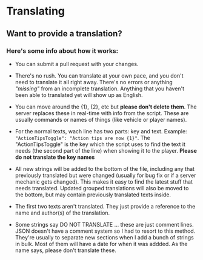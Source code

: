 # Translating

## Want to provide a translation?
### **Here's some info about how it works:**
* You can submit a pull request with your changes.

* There's no rush. You can translate at your own pace, and you don't need to translate it all right away. There's no errors or anything *"missing"* from an incomplete translation. Anything that you haven't been able to translated yet will show up as English.

* You can move around the {1}, {2}, etc but **please don't delete them**. The server replaces these in real-time with info from the script. These are usually commands or names of things (like vehicle or player names).

* For the normal texts, wach line has two parts: key and text. Example: `"ActionTipsToggle": "Action tips are now {1}"`. The "ActionTipsToggle" is the key which the script uses to find the text it needs (the second part of the line) when showing it to the player. **Please do not translate the key names**

* All new strings will be added to the bottom of the file, including any that previously translated but were changed (usually for bug fix or if a server mechanic gets changed). This makes it easy to find the latest stuff that needs translated. Updated grouped translations will also be moved to the bottom, but may contain previously translated texts inside.

* The first two texts aren't translated. They just provide a reference to the name and author(s) of the translation.

* Some strings say DO NOT TRANSLATE ... these are just comment lines. JSON doesn't have a comment system so I had to resort to this method. They're usually to separate new sections when I add a bunch of strings in bulk. Most of them will have a date for when it was addded. As the name says, please don't translate these.
